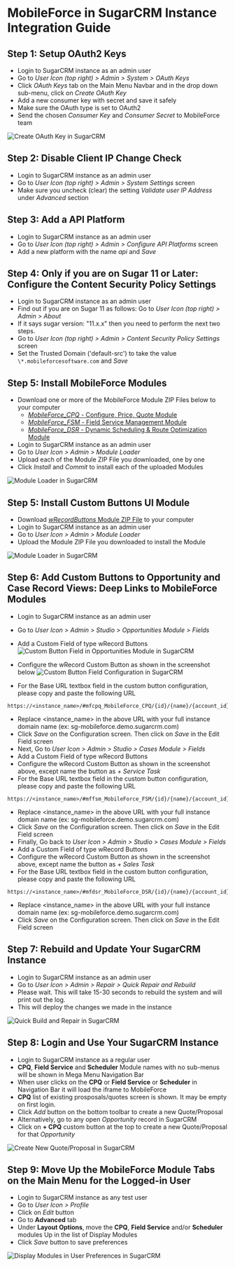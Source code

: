 # MobileForce in SugarCRM Instance Integration Guide

## Step 1: Setup OAuth2 Keys
- Login to SugarCRM instance as an admin user
- Go to *User Icon (top right) > Admin > System > OAuth Keys*
- Click *OAuth Keys* tab on the Main Menu Navbar and in the drop down sub-menu, click on *Create OAuth Key*
- Add a new consumer key with secret and save it safely
- Make sure the OAuth type is set to OAuth2
- Send the chosen *Consumer Key* and *Consumer Secret* to MobileForce team

![Create OAuth Key in SugarCRM](/images/sugar_oauth_key_create.png)

## Step 2: Disable Client IP Change Check
- Login to SugarCRM instance as an admin user
- Go to *User Icon (top right) > Admin > System Settings* screen
- Make sure you uncheck (clear) the setting *Validate user IP Address* under *Advanced* section

## Step 3: Add a API Platform
- Login to SugarCRM instance as an admin user
- Go to *User Icon (top right) > Admin > Configure API Platforms* screen
- Add a new platform with the name *api* and *Save*

## Step 4: Only if you are on Sugar 11 or Later: Configure the Content Security Policy Settings
- Login to SugarCRM instance as an admin user
- Find out if you are on Sugar 11 as follows: Go to *User Icon (top right) > Admin > About*
- If it says sugar version:  "11.x.x" then you need to perform the next two steps.
- Go to *User Icon (top right) > Admin > Content Security Policy Settings* screen
- Set the Trusted Domain ('default-src') to take the value ```\*.mobileforcesoftware.com``` and *Save*

## Step 5: Install MobileForce Modules
- Download one or more of the MobileForce Module ZIP Files below to your computer
  - [*MobileForce_CPQ* - Configure, Price, Quote Module](/assets/MobileForce_CPQ.zip)
  - [*MobileForce_FSM* - Field Service Management Module](/assets/MobileForce_FSM.zip)
  - [*MobileForce_DSR* - Dynamic Scheduling & Route Optimization Module](/assets/MobileForce_DSR.zip)
- Login to SugarCRM instance as an admin user
- Go to *User Icon > Admin > Module Loader*
- Upload each of the Module ZIP File you downloaded, one by one
- Click *Install* and *Commit* to install each of the uploaded Modules

![Module Loader in SugarCRM](/images/sugar_module_loader.png)

## Step 5: Install Custom Buttons UI Module
- Download [*wRecordButtons* Module ZIP File](/assets/wRecordButtons_v5.22.zip) to your computer
- Login to SugarCRM instance as an admin user
- Go to *User Icon > Admin > Module Loader*
- Upload the Module ZIP File you downloaded to install the Module

![Module Loader in SugarCRM](/images/sugar_module_loader.png)

## Step 6: Add Custom Buttons to Opportunity and Case Record Views: Deep Links to MobileForce Modules
- Login to SugarCRM instance as an admin user
- Go to *User Icon > Admin > Studio > Opportunities Module > Fields*
- Add a Custom Field of type wRecord Buttons
![Custom Button Field in Opportunities Module in SugarCRM](/images/sugar_custom_button_field.png)

- Configure the wRecord Custom Button as shown in the screenshot below
![Custom Button Field Configuration in SugarCRM](/images/sugar_configure_custom_button.png)
- For the Base URL textbox field in the custom button configuration, please copy and paste the following URL

```
https://<instance_name>/#mfcpq_MobileForce_CPQ/{id}/{name}/{account_id}/{account_name}
```

- Replace <instance_name> in the above URL with your full instance domain name (ex: sg-mobileforce.demo.sugarcrm.com)
- Click *Save* on the Configuration screen. Then click on *Save* in the Edit Field screen
- Next, Go to *User Icon > Admin > Studio > Cases Module > Fields*
- Add a Custom Field of type wRecord Buttons
- Configure the wRecord Custom Button as shown in the screenshot above, except name the button as *+ Service Task*
- For the Base URL textbox field in the custom button configuration, please copy and paste the following URL

```
https://<instance_name>/#mffsm_MobileForce_FSM/{id}/{name}/{account_id}/{account_name}
```

- Replace <instance_name> in the above URL with your full instance domain name (ex: sg-mobileforce.demo.sugarcrm.com)
- Click *Save* on the Configuration screen. Then click on *Save* in the Edit Field screen
- Finally, Go back to *User Icon > Admin > Studio > Cases Module > Fields*
- Add a Custom Field of type wRecord Buttons
- Configure the wRecord Custom Button as shown in the screenshot above, except name the button as *+ Sales Task*
- For the Base URL textbox field in the custom button configuration, please copy and paste the following URL

```
https://<instance_name>/#mfdsr_MobileForce_DSR/{id}/{name}/{account_id}/{account_name}
```

- Replace <instance_name> in the above URL with your full instance domain name (ex: sg-mobileforce.demo.sugarcrm.com)
- Click *Save* on the Configuration screen. Then click on *Save* in the Edit Field screen

## Step 7: Rebuild and Update Your SugarCRM Instance
- Login to SugarCRM instance as an admin user
- Go to *User Icon > Admin > Repair > Quick Repair and Rebuild*
- Please wait. This will take 15-30 seconds to rebuild the system and will print out the log.
- This will deploy the changes we made in the instance

![Quick Build and Repair in SugarCRM](/images/sugar_quick_repair_rebuild.png)

## Step 8: Login and Use Your SugarCRM Instance
- Login to SugarCRM instance as a regular user
- **CPQ**, **Field Service** and **Scheduler** Module names with no sub-menus will be shown in Mega Menu Navigation Bar 
- When user clicks on the **CPQ** or **Field Service** or **Scheduler** in Navigation Bar it will load the iframe to MobileForce
- **CPQ** list of existing prosposals/quotes screen is shown. It may be empty on first login.
- Click *Add* button on the bottom toolbar to create a new Quote/Proposal
- Alternatively, go to any open *Opportunity* record in SugarCRM
- Click on **+ CPQ** custom button at the top to create a new Quote/Proposal for that *Opportunity*

![Create New Quote/Proposal in SugarCRM](/images/sugar_cpq_launch_points.png)

## Step 9: Move Up the MobileForce Module Tabs on the Main Menu for the Logged-in User
- Login to SugarCRM instance as any test user
- Go to *User Icon > Profile*
- Click on *Edit* button
- Go to **Advanced** tab
- Under **Layout Options**, move the **CPQ**, **Field Service** and/or **Scheduler** modules Up in the list of Display Modules
- Click *Save* button to save preferences

![Display Modules in User Preferences in SugarCRM](/images/sugar_display_modules_user.png)

